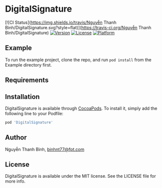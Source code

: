 # DigitalSignature

[![CI Status](https://img.shields.io/travis/Nguyễn Thanh Bình/DigitalSignature.svg?style=flat)](https://travis-ci.org/Nguyễn Thanh Bình/DigitalSignature)
[![Version](https://img.shields.io/cocoapods/v/DigitalSignature.svg?style=flat)](https://cocoapods.org/pods/DigitalSignature)
[![License](https://img.shields.io/cocoapods/l/DigitalSignature.svg?style=flat)](https://cocoapods.org/pods/DigitalSignature)
[![Platform](https://img.shields.io/cocoapods/p/DigitalSignature.svg?style=flat)](https://cocoapods.org/pods/DigitalSignature)

## Example

To run the example project, clone the repo, and run `pod install` from the Example directory first.

## Requirements

## Installation

DigitalSignature is available through [CocoaPods](https://cocoapods.org). To install
it, simply add the following line to your Podfile:

```ruby
pod 'DigitalSignature'
```

## Author

Nguyễn Thanh Bình, binhnt77@fpt.com

## License

DigitalSignature is available under the MIT license. See the LICENSE file for more info.
